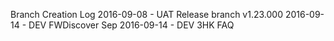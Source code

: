 Branch Creation Log
2016-09-08 - UAT Release branch v1.23.000
2016-09-14 - DEV FWDiscover Sep
2016-09-14 - DEV 3HK FAQ
